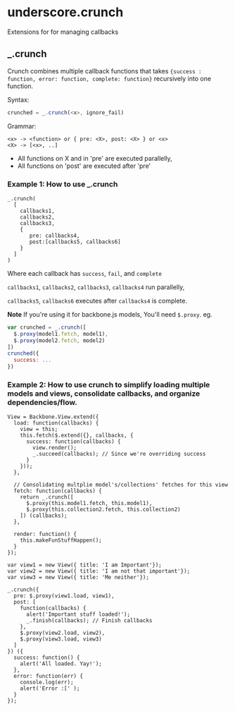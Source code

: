 underscore.crunch
===============
Extensions for for managing callbacks


## _.crunch
Crunch combines multiple callback functions that takes
`{success : function, error: function, complete: function}` recursively into one function.

Syntax:
```javascript
crunched = _.crunch(<x>, ignore_fail)
```

Grammar: 
```
<x> -> <function> or { pre: <X>, post: <X> } or <x>
<X> -> [<x>, ..]
```
* All functions on X and in 'pre' are executed parallelly,
* All functions on 'post' are executed after 'pre'

### Example 1: How to use _.crunch
```
_.crunch(
  [
    callbacks1,
    callbacks2,
    callbacks3,
    {
       pre: callbacks4, 
       post:[callbacks5, callbacks6] 
    }
  ]
)
```
Where each callback has `success`, `fail`, and `complete`

`callbacks1`, `callbacks2`, `callbacks3`, `callbacks4` run parallelly,

`callbacks5`, `callbacks6` executes after `callbacks4` is complete.

**Note** If you're using it for backbone.js models, You'll need `$.proxy`. eg.
```javascript
var crunched = _.crunch([
  $.proxy(model1.fetch, model1), 
  $.proxy(model2.fetch, model2)
])
crunched({
  success: ...
})
```

### Example 2: How to use crunch to simplify loading multiple models and views, consolidate callbacks, and organize dependencies/flow.

```
View = Backbone.View.extend({
  load: function(callbacks) {
    view = this;
    this.fetch($.extend({}, callbacks, {
      success: function(callbacks) {
        view.render();
        _.succeed(callbacks); // Since we're overriding success
      }
    }));
  },

  // Consolidating multplie model's/collections' fetches for this view
  fetch: function(callbacks) {
    return _.crunch([
      $.proxy(this.model1.fetch, this.model1),
      $.proxy(this.collection2.fetch, this.collection2)
    ]) (callbacks);
  },

  render: function() {
    this.makeFunStuffHappen();
  }
});

var view1 = new View({ title: 'I am Important'});
var view2 = new View({ title: 'I am not that important'});
var view3 = new View({ title: 'Me neither'});

_.crunch({
  pre: $.proxy(view1.load, view1),
  post: [
    function(callbacks) {
      alert('Important stuff loaded!');
      _.finish(callbacks); // Finish callbacks
    },
    $.proxy(view2.load, view2),
    $.proxy(view3.load, view3)
  ]
}) ({
  success: function() {
    alert('All loaded. Yay!');
  },
  error: function(err) {
    console.log(err);
    alert('Error :[' );
  }
});
```